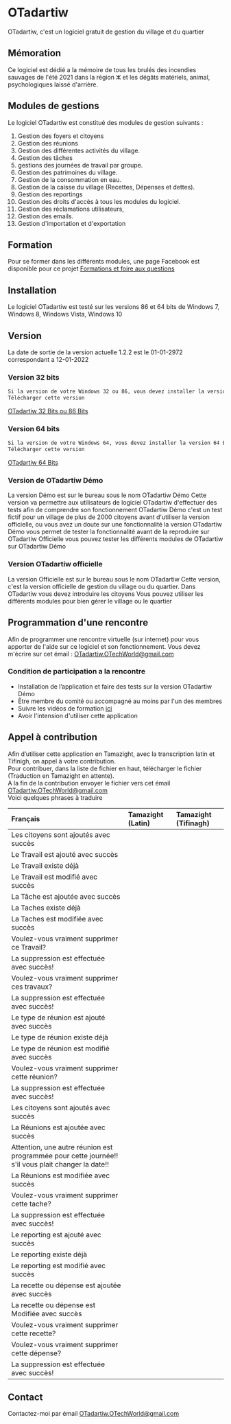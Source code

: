 
# OTadartiw

OTadartiw, c'est un logiciel gratuit de gestion du village et du quartier

## Mémoration

Ce logiciel est dédié a la mémoire de tous les brulés des incendies sauvages de l'été 2021 dans la région ⵣ et les dégâts matériels, animal, psychologiques laissé d'arrière.

## Modules de gestions

Le logiciel OTadartiw est constitué des modules de gestion suivants :
1. Gestion des foyers et citoyens
2. Gestion des réunions
3. Gestion des différentes activités du village.
4. Gestion des tâches
5. gestions des journées de travail par groupe.
6. Gestion des patrimoines du village.
7. Gestion de la consommation en eau.
8. Gestion de la caisse du village (Recettes, Dépenses et dettes).
9. Gestion des reportings
10. Gestion des droits d'accès à tous les modules du logiciel.
11. Gestion des réclamations utilisateurs,
12. Gestion des emails.
13. Gestion d'importation et d'exportation

## Formation

Pour se former dans les différents modules, une page Facebook est disponible pour ce projet
[Formations et foire aux questions](https://www.facebook.com/OTechWorld1)

## Installation

Le logiciel OTadartiw est testé sur les versions 86 et 64 bits de Windows 7, Windows 8, Windows Vista, Windows 10 

## Version
La date de sortie de la version actuelle 1.2.2 est le 01-01-2972 correspondant a 12-01-2022

### Version 32 bits
```bash
Si la version de votre Windows 32 ou 86, vous devez installer la version 32 Bits
Télécharger cette version 
```
[OTadartiw 32 Bits ou 86 Bits](https://drive.google.com/drive/folders/1-kyXPUcspmkV93d2J2JJH3E45tk0cs0K?usp=sharing)


### Version 64 bits
```bash
Si la version de votre Windows 64, vous devez installer la version 64 Bits
Télécharger cette version 
```
[OTadartiw 64 Bits](https://drive.google.com/drive/folders/1-ZGZr1Wae2pM2K3WyOnG0aXVT4Qy9ZpE?usp=sharing)

### Version de OTadartiw Démo
La version Démo est sur le bureau sous le nom OTadartiw Démo
Cette version va permettre aux utilisateurs de logiciel OTadartiw d'effectuer des tests afin de comprendre son fonctionnement
OTadartiw Démo c'est un test fictif pour un village de plus de 2000 citoyens
avant d'utiliser la version officielle, ou vous avez un doute sur une fonctionnalité la version OTadartiw Démo vous permet de tester la fonctionnalité avant de la reproduire sur OTadartiw Officielle
vous pouvez tester les différents modules de OTadartiw sur OTadartiw Démo

### Version OTadartiw officielle
La version Officielle est sur le bureau sous le nom OTadartiw
Cette version, c'est la version officielle de gestion du village ou du quartier.
Dans OTadartiw vous devez introduire les citoyens
Vous pouvez utiliser les différents modules pour bien gérer le village ou le quartier

## Programmation d'une rencontre
Afin de programmer une rencontre virtuelle (sur internet) pour vous apporter de l'aide sur ce logiciel et son fonctionnement.
Vous devez m'écrire sur cet émail : OTadartiw.OTechWorld@gmail.com

### Condition de participation a la rencontre
- Installation de l’application et faire des tests sur la version OTadartiw Démo
- Être membre du comité ou accompagné au moins par l'un des membres
- Suivre les vidéos de formation [ici](https://www.facebook.com/OTechWorld1)
- Avoir l'intension d'utiliser cette application

## Appel à contribution
Afin d’utiliser cette application en Tamazight, avec la transcription latin et Tifinigh, on appel à votre contribution.  
Pour contribuer, dans la liste de fichier en haut, télécharger le fichier (Traduction en Tamazight en attente).  
A la fin de la contribution envoyer le fichier vers cet émail  [OTadartiw.OTechWorld@gmail.com](mailto:OTadartiw.OTechWorld@gmail.com)  
Voici quelques phrases à traduire  

| Français | Tamazight (Latin) | Tamazight (Tifinagh) |
| :--- | :--- | :--- |
| Les citoyens sont ajoutés avec succès | |  |
| Le Travail est ajouté avec succès | |  |
| Le Travail existe déjà | |  |
| Le Travail est modifié avec succès | |  |
| La Tâche est ajoutée avec succès | |  |
| La Taches existe déjà | |  |
| La Taches est modifiée avec succès | |  |
| Voulez-vous vraiment supprimer ce Travail? | |  |
| La suppression est effectuée avec succès! | |  |
| Voulez-vous vraiment supprimer ces travaux? | |  |
| La suppression est effectuée avec succès! | |  |
| Le type de réunion est ajouté avec succès | |  |
| Le type de réunion existe déjà | |  |
| Le type de réunion est modifié avec succès | |  |
| Voulez-vous vraiment supprimer cette réunion? | |  |
| La suppression est effectuée avec succès! | |  |
| Les citoyens sont ajoutés avec succès | |  |
| La Réunions est ajoutée avec succès | |  |
| Attention, une autre réunion est programmée pour cette journée!! s'il vous plait changer la date!! | |  |
| La Réunions est modifiée avec succès | |  |
| Voulez-vous vraiment supprimer cette tache? | |  |
| La suppression est effectuée avec succès! | |  |
| Le reporting est ajouté avec succès | |  |
| Le reporting existe déjà | |  |
| Le reporting est modifié avec succès | |  |
| La recette ou dépense est ajoutée avec succès | |  |
| La recette ou dépense est Modifiée avec succès | |  |
| Voulez-vous vraiment supprimer cette recette? | |  |
| Voulez-vous vraiment supprimer cette dépense? | |  |
| La suppression est effectuée avec succès! | |  |

## Contact
Contactez-moi par émail [OTadartiw.OTechWorld@gmail.com](mailto:OTadartiw.OTechWorld@gmail.com)
